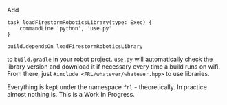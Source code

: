 Add
```
task loadFirestormRoboticsLibrary(type: Exec) {
    commandLine 'python', 'use.py'
}

build.dependsOn loadFirestormRoboticsLibrary
```
to `build.gradle` in your robot project. `use.py` will automatically check the library version and download it if necessary every time a build runs on wifi.  
From there, just `#include <FRL/whatever/whatever.hpp>` to use libraries.

Everything is kept under the namespace `frl` - theoretically. In practice almost nothing is. This is a Work In Progress.